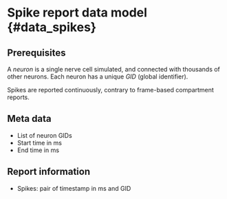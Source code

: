 Spike report data model {#data_spikes}
============

## Prerequisites

A _neuron_ is a single nerve cell simulated, and connected with thousands of
other neurons. Each neuron has a unique _GID_ (global identifier).

Spikes are reported continuously, contrary to frame-based compartment reports.

## Meta data

* List of neuron GIDs
* Start time in ms
* End time in ms

## Report information

* Spikes: pair of timestamp in ms and GID

